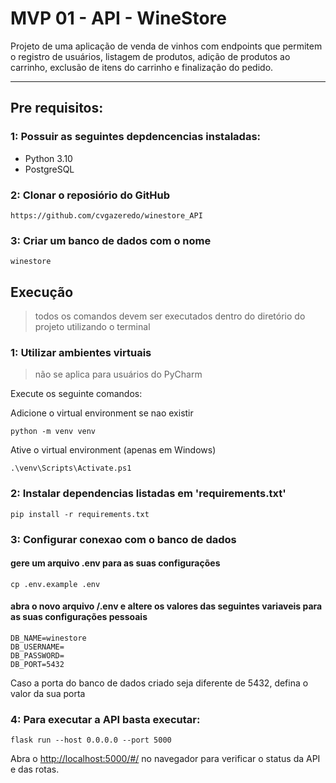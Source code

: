 # MVP 01 - API - WineStore

Projeto de uma aplicação de venda de vinhos com endpoints que permitem o registro de usuários, listagem de produtos, adição de produtos ao carrinho, exclusão de itens do carrinho e finalização do pedido.

---
## Pre requisitos: 

### 1: Possuir as seguintes depdencencias instaladas:
 + Python 3.10
 + PostgreSQL

### 2: Clonar o reposiório do GitHub
    https://github.com/cvgazeredo/winestore_API

### 3: Criar um banco de dados com o nome
    winestore

## Execução

> todos os comandos devem ser executados dentro do diretório do projeto utilizando o terminal

### 1: Utilizar ambientes virtuais 

> não se aplica para usuários do PyCharm

Execute os seguinte comandos:

Adicione o virtual environment se nao existir
    
    python -m venv venv

Ative o virtual environment (apenas em Windows)

    .\venv\Scripts\Activate.ps1 

### 2: Instalar dependencias listadas em 'requirements.txt'
    
    pip install -r requirements.txt

### 3: Configurar conexao com o banco de dados

#### gere um arquivo .env para as suas configurações

    cp .env.example .env

#### abra o novo arquivo **/.env** e altere os valores das seguintes variaveis para as suas configurações pessoais

    DB_NAME=winestore
    DB_USERNAME=
    DB_PASSWORD=
    DB_PORT=5432

Caso a porta do banco de dados criado seja diferente de 5432, defina o valor da sua porta 

### 4: Para executar a API basta executar:

```
flask run --host 0.0.0.0 --port 5000
```

Abra o [http://localhost:5000/#/](http://localhost:5000/#/) no navegador para verificar o status da API e das rotas.
